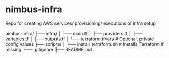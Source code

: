 # nimbus-infra
Repo for creating AWS services/ provisioning/ executions of infra setup

nimbus-infra/
├── infra/
│   ├── main.tf
│   ├── providers.tf
│   ├── variables.tf
│   ├── outputs.tf
│   └── terraform.tfvars      # Optional, private config values
├── scripts/
│   └── install_terraform.sh  # Installs Terraform if missing
├── .gitignore
├── README.md
